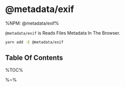 # @metadata/exif

%NPM: @metadata/exif%

`@metadata/exif` is Reads Files Metadata In The Browser.

```sh
yarn add -E @metadata/exif
```

## Table Of Contents

%TOC%

%~%